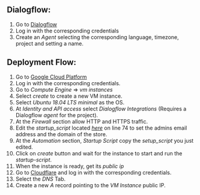 ## Dialogflow:

 1. Go to [Dialogflow](https://console.dialogflow.com)
 2. Log in with the corresponding credentials
 3. Create an _Agent_ selecting the corresponding language, timezone, project and setting a name.

## Deployment Flow:
 1. Go to [Google Cloud Platform](https://console.cloud.google.com/)
 2. Log in with the corresponding credentials.
 3. Go to _Compute Engine_ => _vm instances_
 4. Select _create_ to create a new VM instance.
 5. Select _Ubuntu 18.04 LTS minimal_ as the OS.
 6. At _Identity and API access_ select _Dialogflow Integrations_ (Requires a Dialogflow _agent_ for the project).
 7. At the _Firewall_ section allow HTTP and HTTPS traffic.
 8. Edit the _startup_script_ located [_here_](https://github.com/UTipsProjects/ucommerce/blob/master/src/api/server/setup-script.sh) on line 74 to set the admins email address and the domain of the store.
 9. At the _Automation_ section, _Startup Script_ copy the _setup_script_ you just edited.
 10. Click on _create_ button and wait for the instance to start and run the _startup-script_.
 11. When the instance is ready, get its _public ip_
 12. Go to [Cloudflare](https://www.cloudflare.com/) and log in with the corresponding credentials.
 13. Select the _DNS_ Tab.
 14. Create a new _A_ record pointing to the _VM Instance_ public IP.

